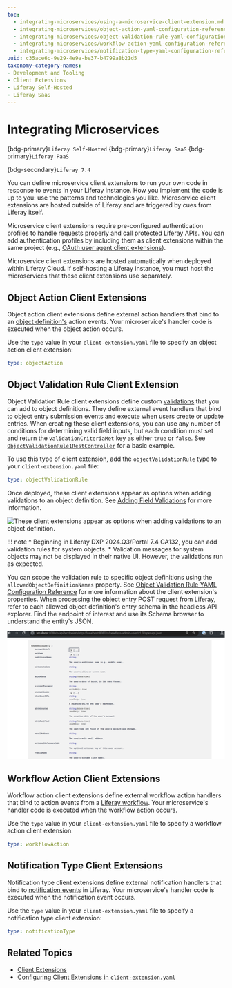 ```yaml
---
toc:
  - integrating-microservices/using-a-microservice-client-extension.md
  - integrating-microservices/object-action-yaml-configuration-reference.md
  - integrating-microservices/object-validation-rule-yaml-configuration-reference.md
  - integrating-microservices/workflow-action-yaml-configuration-reference.md
  - integrating-microservices/notification-type-yaml-configuration-reference.md
uuid: c35ace6c-9e29-4e9e-be37-b4799a8b21d5
taxonomy-category-names:
- Development and Tooling
- Client Extensions
- Liferay Self-Hosted
- Liferay SaaS
---
```


# Integrating Microservices

{bdg-primary}`Liferay Self-Hosted`
{bdg-primary}`Liferay SaaS`
{bdg-primary}`Liferay PaaS`

{bdg-secondary}`Liferay 7.4`

You can define microservice client extensions to run your own code in response to events in your Liferay instance. How you implement the code is up to you: use the patterns and technologies you like. Microservice client extensions are hosted outside of Liferay and are triggered by cues from Liferay itself.

Microservice client extensions require pre-configured authentication profiles to handle requests properly and call protected Liferay APIs. You can add authentication profiles by including them as client extensions within the same project (e.g., [OAuth user agent client extensions](./configuration-as-code.md#oauth-user-agent-client-extensions)).

Microservice client extensions are hosted automatically when deployed within Liferay Cloud. If self-hosting a Liferay instance, you must host the microservices that these client extensions use separately.

## Object Action Client Extensions

Object action client extensions define external action handlers that bind to an [object definition's](./objects.md) action events. Your microservice's handler code is executed when the object action occurs.

Use the `type` value in your `client-extension.yaml` file to specify an object action client extension:

```yaml
type: objectAction
```

## Object Validation Rule Client Extension

Object Validation Rule client extensions define custom [validations](./objects/creating-and-managing-objects/validations.md) that you can add to object definitions. They define external event handlers that bind to object entry submission events and execute when users create or update entries. When creating these client extensions, you can use any number of conditions for determining valid field inputs, but each condition must set and return the `validationCriteriaMet` key as either `true` or `false`. See [`ObjectValidationRule1RestController`](https://github.com/liferay/liferay-portal/blob/master/workspaces/liferay-sample-workspace/client-extensions/liferay-sample-etc-spring-boot/src/main/java/com/liferay/sample/ObjectValidationRule1RestController.java) for a basic example.

To use this type of client extension, add the `objectValidationRule` type to your `client-extension.yaml` file:

```yaml
type: objectValidationRule
```

Once deployed, these client extensions appear as options when adding validations to an object definition. See [Adding Field Validations](./objects/creating-and-managing-objects/validations/adding-field-validations.md) for more information.

![These client extensions appear as options when adding validations to an object definition.](./integrating-microservices/images/01.png)

!!! note
    * Beginning in Liferay DXP 2024.Q3/Portal 7.4 GA132, you can add validation rules for system objects.
    * Validation messages for system objects may not be displayed in their native UI. However, the validations run as expected.

You can scope the validation rule to specific object definitions using the `allowedObjectDefinitionNames` property. See [Object Validation Rule YAML Configuration Reference](./integrating-microservices/object-validation-rule-yaml-configuration-reference.md) for more information about the client extension's properties. When processing the object entry POST request from Liferay, refer to each allowed object definition's entry schema in the headless API explorer. Find the endpoint of interest and use its Schema browser to understand the entity's JSON.

![Browse the schema for an entry to validate its fields.](./integrating-microservices/images/02.png)

## Workflow Action Client Extensions

Workflow action client extensions define external workflow action handlers that bind to action events from a [Liferay workflow](../process-automation/workflow/introduction-to-workflow.md). Your microservice's handler code is executed when the workflow action occurs.

Use the `type` value in your `client-extension.yaml` file to specify a workflow action client extension:

```yaml
type: workflowAction
```

## Notification Type Client Extensions

Notification type client extensions define external notification handlers that bind to [notification events](../process-automation/notifications.md) in Liferay. Your microservice's handler code is executed when the notification event occurs.

Use the `type` value in your `client-extension.yaml` file to specify a notification type client extension:

```yaml
type: notificationType
```

## Related Topics

* [Client Extensions](./client-extensions.md)
* [Configuring Client Extensions in `client-extension.yaml`](./client-extensions/working-with-client-extensions.md#configuring-client-extensions-in-client-extension-yaml)
